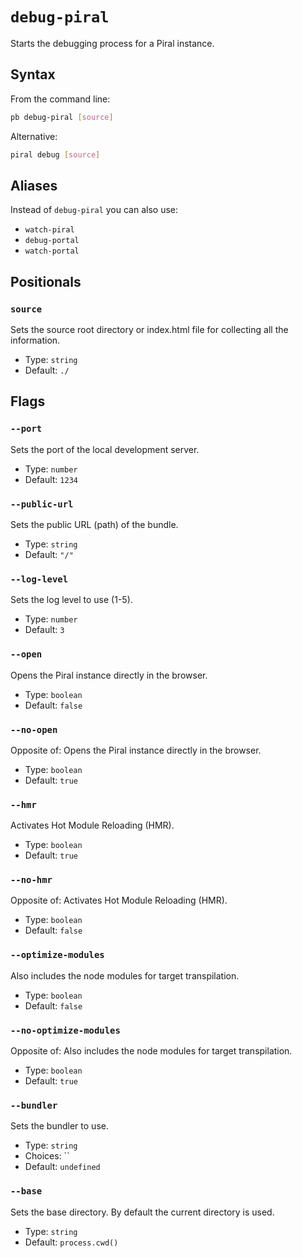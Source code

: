 # `debug-piral`

Starts the debugging process for a Piral instance.

## Syntax

From the command line:

```sh
pb debug-piral [source]
```

Alternative:

```sh
piral debug [source]
```

## Aliases

Instead of `debug-piral` you can also use:

- `watch-piral`
- `debug-portal`
- `watch-portal`

## Positionals

### `source`

Sets the source root directory or index.html file for collecting all the information.


- Type: `string`
- Default: `./`

## Flags

### `--port`

Sets the port of the local development server.


- Type: `number`
- Default: `1234`

### `--public-url`

Sets the public URL (path) of the bundle.


- Type: `string`
- Default: `"/"`

### `--log-level`

Sets the log level to use (1-5).


- Type: `number`
- Default: `3`

### `--open`

Opens the Piral instance directly in the browser.


- Type: `boolean`
- Default: `false`

### `--no-open`

Opposite of:
Opens the Piral instance directly in the browser.


- Type: `boolean`
- Default: `true`

### `--hmr`

Activates Hot Module Reloading (HMR).


- Type: `boolean`
- Default: `true`

### `--no-hmr`

Opposite of:
Activates Hot Module Reloading (HMR).


- Type: `boolean`
- Default: `false`

### `--optimize-modules`

Also includes the node modules for target transpilation.


- Type: `boolean`
- Default: `false`

### `--no-optimize-modules`

Opposite of:
Also includes the node modules for target transpilation.


- Type: `boolean`
- Default: `true`

### `--bundler`

Sets the bundler to use.


- Type: `string`
- Choices: ``
- Default: `undefined`

### `--base`

Sets the base directory. By default the current directory is used.


- Type: `string`
- Default: `process.cwd()`
